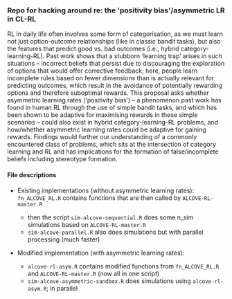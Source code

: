 ### Repo for hacking around re: the 'positivity bias'/asymmetric LR in CL-RL

RL in daily life often involves some form of categorisation, as we must learn not just option-outcome relationships (like in classic bandit tasks), but also the features that predict good vs. bad outcomes (i.e., hybrid category-learning-RL). Past work shows that a stubborn ‘learning trap’ arises in such situations – incorrect beliefs that persist due to discouraging the exploration of options that would offer corrective feedback; here, people learn incomplete rules based on fewer dimensions than is actually relevant for predicting outcomes, which result in the avoidance of potentially rewarding options and therefore suboptimal rewards. This proposal asks whether asymmetric learning rates (‘positivity bias’) – a phenomenon past work has found in human RL through the use of simple bandit tasks, and which has been shown to be adaptive for maximising rewards in these simple scenarios – could also exist in hybrid category-learning-RL problems, and how/whether asymmetric learning rates could be adaptive for gaining rewards. Findings would further our understanding of a commonly encountered class of problems, which sits at the intersection of category learning and RL and has implications for the formation of false/incomplete beliefs including stereotype formation.

#### File descriptions

- Existing implementations (without asymmetric learning rates): `fn_ALCOVE_RL.R` contains functions that are then called by `ALCOVE-RL-master.R`
    - then the script `sim-alcove-sequential.R` does some n_sim simulations based on `ALCOVE-RL-master.R`
    - `sim-alcove-parallel.R` also does simulations but with parallel processing (much faster)

- Modified implementation (with asymmetric learning rates):
  - `alcove-rl-asym.R` contains modified functions from `fn_ALCOVE_RL.R` and `ALCOVE-RL-master.R` (now all in one script)
  - `sim-alcove-asymmetric-sandbox.R` does simulations using `alcove-rl-asym.R`; in parallel
